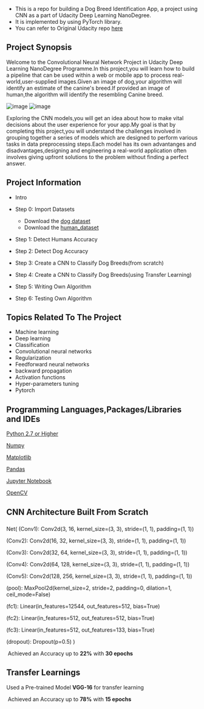  * This is a repo for building a Dog Breed Identification App, a project using CNN as a part of Udacity Deep Learning NanoDegree.
 * It is implemented by using PyTorch library.
 * You can refer to Original Udacity repo [here](https://github.com/udacity/deep-learning-v2-pytorch/tree/master/project-dog-classification)

## Project Synopsis

Welcome to the Convolutional Neural Network Project in Udacity Deep Learning NanoDegree Programme.In this project,you will learn how to build a pipeline that can be used
within a web or mobile app to process real-world,user-supplied images.Given an image of dog,your algorithm will identify an estimate of the canine's breed.If provided an image of  human,the algorithm will identify the resembling Canine breed.

![image](https://github.com/udacity/deep-learning-v2-pytorch/raw/master/project-dog-classification/images/sample_dog_output.png) ![image](https://user-images.githubusercontent.com/54153994/115130002-e7cc7800-9feb-11eb-890e-d7aa82130972.png)

Exploring the CNN models,you will get an idea about how to make vital decisions about the user experience for your app.My goal is that by completing this project,you will understand the challenges involved in grouping together a series of models which are designed to perform various tasks in data preprocessing steps.Each model has its own advantanges and disadvantages,designing and engineering a real-world application often involves giving upfront solutions to the problem without finding a perfect answer.

## Project Information
* Intro
* Step 0: Import Datasets
   * Download the [dog dataset](https://s3-us-west-1.amazonaws.com/udacity-aind/dog-project/dogImages.zip)
   * Download the [human_dataset](https://s3-us-west-1.amazonaws.com/udacity-aind/dog-project/lfw.zip)

* Step 1: Detect Humans Accuracy
* Step 2: Detect Dog Accuracy
* Step 3: Create a CNN to Classify Dog Breeds(from scratch)
* Step 4: Create a CNN to Classify Dog Breeds(using Transfer Learning)
* Step 5: Writing Own Algorithm
* Step 6: Testing Own Algorithm

## Topics Related To The Project
* Machine learning
* Deep learning
* Classification
* Convolutional neural networks
* Regularization
* Feedforward neural networks
* backward propagation
* Activation functions
* Hyper-parameters tuning
* Pytorch

<h2>Programming Languages,Packages/Libraries and IDEs</h2>

[Python 2.7 or Higher](https://www.python.org/downloads/)

[Numpy](https://pypi.org/project/numpy/)

[Matplotlib](https://pypi.org/project/matplotlib/)

[Pandas](https://pypi.org/project/pandas/)

[Jupyter Notebook](https://jupyter.org/install)

[OpenCV](https://opencv.org/)

<h2>CNN Architecture Built From Scratch</h2>

#####
Net(
   (Conv1): Conv2d(3, 16, kernel_size=(3, 3), stride=(1, 1), padding=(1, 1))
  
   (Conv2): Conv2d(16, 32, kernel_size=(3, 3), stride=(1, 1), padding=(1, 1))
  
   (Conv3): Conv2d(32, 64, kernel_size=(3, 3), stride=(1, 1), padding=(1, 1))
  
   (Conv4): Conv2d(64, 128, kernel_size=(3, 3), stride=(1, 1), padding=(1, 1))
  
   (Conv5): Conv2d(128, 256, kernel_size=(3, 3), stride=(1, 1), padding=(1, 1))
  
   (pool): MaxPool2d(kernel_size=2, stride=2, padding=0, dilation=1, ceil_mode=False)
  
   (fc1): Linear(in_features=12544, out_features=512, bias=True)
  
   (fc2): Linear(in_features=512, out_features=512, bias=True)
  
   (fc3): Linear(in_features=512, out_features=133, bias=True)
  
   (dropout): Dropout(p=0.5)
  )
  
  ​	Achieved an Accuracy up to **22%** with **30 epochs**
  
  ## Transfer Learnings

  Used a Pre-trained Model **VGG-16** for transfer learning

  ​ Achieved an Accuracy up to **78%** with **15 epochs**


   
